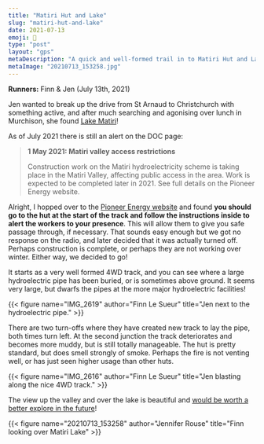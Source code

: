 ```yaml
---
title: "Matiri Hut and Lake"
slug: "matiri-hut-and-lake"
date: 2021-07-13
emoji: 🏃
type: "post"
layout: "gps"
metaDescription: "A quick and well-formed trail in to Matiri Hut and Lake. It passes through a newly built hydroelectric scheme and would make a good jumping-off point for futher exploring."
metaImage: "20210713_153258.jpg"
---
```


__Runners:__ Finn & Jen (July 13th, 2021)

Jen wanted to break up the drive from St Arnaud to Christchurch with something active, and after much searching and agonising over lunch in Murchison, she found [Lake Matiri](https://www.doc.govt.nz/parks-and-recreation/places-to-go/nelson-tasman/places/kahurangi-national-park/things-to-do/huts/lake-matiri-hut/)!

As of July 2021 there is still an alert on the DOC page:

> __1 May 2021: Matiri valley access restrictions__
> 
> Construction work on the Matiri hydroelectricity scheme is taking place in the Matiri Valley, affecting public access in the area. Work is expected to be completed later in 2021. See full details on the Pioneer Energy website.

Alright, I hopped over to the [Pioneer Energy website](https://pioneerenergy.co.nz/projects-and-partnerships/new-developments-and-projects/matiri-project-information/) and found __you should go to the hut at the start of the track and follow the instructions inside to alert the workers to your presence__. This will allow them to give you safe passage through, if necessary. That sounds easy enough but we got no response on the radio, and later decided that it was actually turned off. Perhaps construction is complete, or perhaps they are not working over winter. Either way, we decided to go!

It starts as a very well formed 4WD track, and you can see where a large hydroelectric pipe has been buried, or is sometimes above ground. It seems very large, but dwarfs the pipes at the more major hydroelectric facilities!


{{< figure name="IMG_2619" author="Finn Le Sueur" title="Jen next to the hydroelectric pipe." >}}

There are two turn-offs where they have created new track to lay the pipe, both times turn left. At the second junction the track deteriorates and becomes more muddy, but is still totally manageable. The hut is pretty standard, but does smell strongly of smoke. Perhaps the fire is not venting well, or has just seen higher usage than other huts.

{{< figure name="IMG_2616" author="Finn Le Sueur" title="Jen blasting along the nice 4WD track." >}}

The view up the valley and over the lake is beautiful and [would be worth a better explore in the future](https://www.doc.govt.nz/parks-and-recreation/places-to-go/nelson-tasman/places/kahurangi-national-park/things-to-do/tracks/matiri-valley-and-1000-acre-plateau-tramping-tracks/)!

{{< figure name="20210713_153258" author="Jennifer Rouse" title="Finn looking over Matiri Lake" >}}
